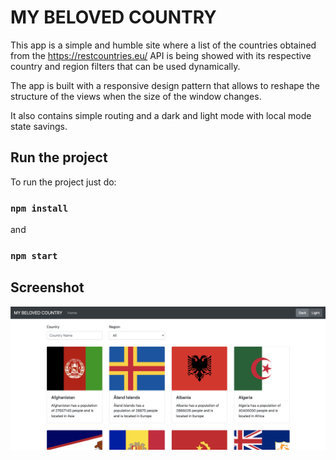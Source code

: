 # MY BELOVED COUNTRY

This app is a simple and humble site where a list of the countries obtained from the https://restcountries.eu/ API is being showed  with its respective country and region filters that can be used dynamically. 

The app is built with a responsive design pattern that allows to reshape the structure of the views when the size of the window changes.

It also contains simple routing and a dark and light mode with local mode state savings.

## Run the project

To run the project just do:

### `npm install`
and
### `npm start`

## Screenshot
![alt text](https://github.com/eduasinco/my-beloved-country/blob/master/screenshot.png?raw=true)

